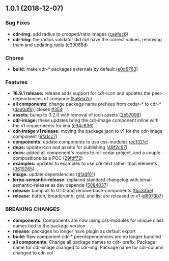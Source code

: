 <a name="1.0.1"></a>
## 1.0.1 (2018-12-07)


### Bug Fixes

* **cdr-img:** add radius to cropped/ratio images ([ceefec6](https://github.com/rei/rei-cedar/commit/ceefec6))
* **cdr-img:** the radius validator did not have the correct values, removing them and updating radiu ([c39066d](https://github.com/rei/rei-cedar/commit/c39066d))


### Chores

* **build:** make cdr-* packages externals by default ([e0d9763](https://github.com/rei/rei-cedar/commit/e0d9763))


### Features

* **18.9.1 release:** release adds support for cdr-icon and updates the peer-dependancies of compone ([5a6da2c](https://github.com/rei/rei-cedar/commit/5a6da2c))
* **all components:** change package name prefixes from cedar-* to cdr-* ([dad0dfb](https://github.com/rei/rei-cedar/commit/dad0dfb)), closes [#354](https://github.com/rei/rei-cedar/issues/354)
* **assets:** bump to 0.2.0 with removal of icon assets ([2e57098](https://github.com/rei/rei-cedar/commit/2e57098))
* **cdr-image:** these updates bring the cdr-image component inline with the v1 requierments for ima ([c94c636](https://github.com/rei/rei-cedar/commit/c94c636))
* **cdr-image v1 release:** moving the package.json to v1 for the cdr-image component ([6fa1cc7](https://github.com/rei/rei-cedar/commit/6fa1cc7))
* **components:** update components to use css-modules ([ec1321c](https://github.com/rei/rei-cedar/commit/ec1321c))
* **deps:** update icon and assets for publishing ([48f2c67](https://github.com/rei/rei-cedar/commit/48f2c67))
* **docs:** added all component's routes to rei-cedar project, and a couple compositions as a POC ([29fdf72](https://github.com/rei/rei-cedar/commit/29fdf72))
* **examples:** updates to examples to use cdr-text rather than elements ([3619265](https://github.com/rei/rei-cedar/commit/3619265))
* **image:** update dependencies ([d1adf01](https://github.com/rei/rei-cedar/commit/d1adf01))
* **lerna-semantic-release:** replaced standard changelog with lerna-semantic-release as dev depende ([5084037](https://github.com/rei/rei-cedar/commit/5084037))
* **release:** bump all to 0.1.0 and remove base-components ([f5c335e](https://github.com/rei/rei-cedar/commit/f5c335e))
* **release:** button, breadcrumb, grid, and list are released to v1 ([d6973b7](https://github.com/rei/rei-cedar/commit/d6973b7))


### BREAKING CHANGES

* **components:** Components are now using css-modules for unique class names tied to the package version
* **release:** packages no longer have plugin as default export
* **build:** Raw component cdr-* peerdependencies are no longer bundled
* **all components:** Change all package names to cdr- prefix. Package name for cdr-image changed to cdr-img. Package name
for cdr-column changed to cdr-col



